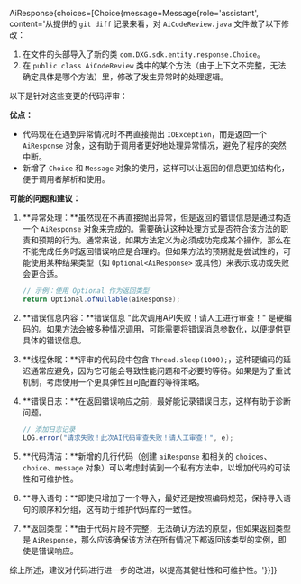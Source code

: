 AiResponse{choices=[Choice{message=Message{role='assistant', content='从提供的 `git diff` 记录来看，对 `AiCodeReview.java` 文件做了以下修改：

1. 在文件的头部导入了新的类 `com.DXG.sdk.entity.response.Choice`。
2. 在 `public class AiCodeReview` 类中的某个方法（由于上下文不完整，无法确定具体是哪个方法）里，修改了发生异常时的处理逻辑。

以下是针对这些变更的代码评审：

**优点：**

- 代码现在在遇到异常情况时不再直接抛出 `IOException`，而是返回一个 `AiResponse` 对象，这有助于调用者更好地处理异常情况，避免了程序的突然中断。
- 新增了 `Choice` 和 `Message` 对象的使用，这样可以让返回的信息更加结构化，便于调用者解析和使用。

**可能的问题和建议：**

1. **异常处理：**虽然现在不再直接抛出异常，但是返回的错误信息是通过构造一个 `AiResponse` 对象来完成的。需要确认这种处理方式是否符合该方法的职责和预期的行为。通常来说，如果方法定义为必须成功完成某个操作，那么在不能完成任务时返回错误响应是合理的。但如果方法的预期就是尝试性的，可能使用某种结果类型（如 `Optional<AiResponse>` 或其他）来表示成功或失败会更合适。

   ```java
   // 示例：使用 Optional 作为返回类型
   return Optional.ofNullable(aiResponse);
   ```

2. **错误信息内容：**错误信息 "此次调用API失败！请人工进行审查！" 是硬编码的。如果方法会被多种情况调用，可能需要将错误消息参数化，以便提供更具体的错误信息。

3. **线程休眠：**评审的代码段中包含 `Thread.sleep(1000);`，这种硬编码的延迟通常应避免，因为它可能会导致性能问题和不必要的等待。如果是为了重试机制，考虑使用一个更具弹性且可配置的等待策略。

4. **错误日志：**在返回错误响应之前，最好能记录错误日志，这样有助于诊断问题。

   ```java
   // 添加日志记录
   LOG.error("请求失败！此次AI代码审查失败！请人工审查！", e);
   ```

5. **代码清洁：**新增的几行代码（创建 `aiResponse` 和相关的 `choices`、`choice`、`message` 对象）可以考虑封装到一个私有方法中，以增加代码的可读性和可维护性。

6. **导入语句：**即使只增加了一个导入，最好还是按照编码规范，保持导入语句的顺序和分组，这有助于维护代码库的一致性。

7. **返回类型：**由于代码片段不完整，无法确认方法的原型，但如果返回类型是 `AiResponse`，那么应该确保该方法在所有情况下都返回该类型的实例，即使是错误响应。

综上所述，建议对代码进行进一步的改进，以提高其健壮性和可维护性。'}}]}